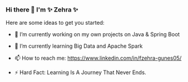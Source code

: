### Hi there 👋 I'm ✨ Zehra ✨

Here are some ideas to get you started:

- 🔭 I’m currently working on my own projects on Java & Spring Boot
 
- 🌱 I’m currently learning Big Data and Apache Spark

- 📫 How to reach me: https://www.linkedin.com/in/fzehra-gunes05/

- ⚡ Hard Fact: Learning Is A Journey That Never Ends.
